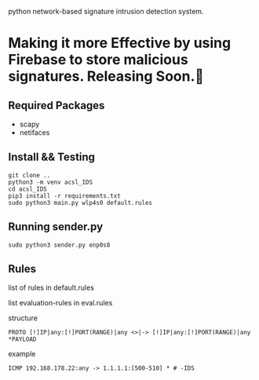 
python network-based signature intrusion detection system.
# Making it more Effective by using Firebase to store malicious signatures. Releasing Soon.🚀


## Required Packages
* scapy
* netifaces

## Install && Testing
    git clone ..
    python3 -m venv acsl_IDS
    cd acsl_IDS
    pip3 install -r requirements.txt
    sudo python3 main.py wlp4s0 default.rules

## Running sender.py
    sudo python3 sender.py enp0s8

## Rules

list of rules in default.rules

list evaluation-rules in eval.rules

structure

    PROTO [!]IP|any:[!]PORT(RANGE)|any <>|-> [!]IP|any:[!]PORT(RANGE)|any *PAYLOAD

example

    ICMP 192.168.178.22:any -> 1.1.1.1:[500-510] * # -IDS
